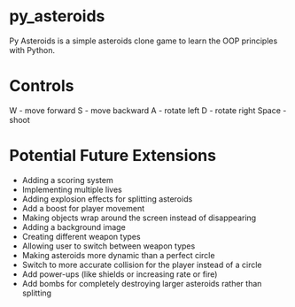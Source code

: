 # py_asteroids

Py Asteroids is a simple asteroids clone game to learn the OOP principles with Python.

# Controls

W - move forward
S - move backward
A - rotate left
D - rotate right
Space - shoot

# Potential Future Extensions
- Adding a scoring system
- Implementing multiple lives
- Adding explosion effects for splitting asteroids
- Add a boost for player movement
- Making objects wrap around the screen instead of disappearing
- Adding a background image
- Creating different weapon types
- Allowing user to switch between weapon types
- Making asteroids more dynamic than a perfect circle
- Switch to more accurate collision for the player instead of a circle
- Add power-ups (like shields or increasing rate or fire)
- Add bombs for completely destroying larger asteroids rather than splitting